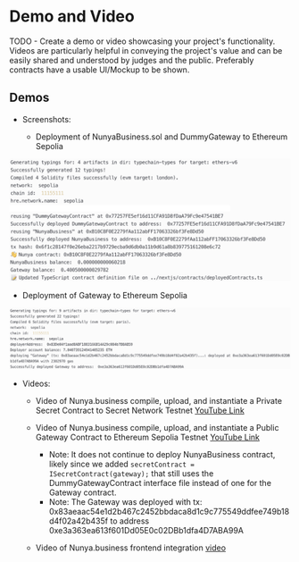 # Demo and Video

TODO - Create a demo or video showcasing your project's functionality. Videos are particularly helpful in conveying the project's value and can be easily shared and understood by judges and the public. Preferably contracts have a usable UI/Mockup to be shown.

## Demos

* Screenshots:

  * Deployment of NunyaBusiness.sol and DummyGateway to Ethereum Sepolia

![Screenshot](./assets/screenshot-deploy-nunyacontract-dummygateway-mod.png)

  * Deployment of Gateway to Ethereum Sepolia

![Screenshot](./assets/screenshot-deploy-gateway.png)

* Videos:

  * Video of Nunya.business compile, upload, and instantiate a Private Secret Contract to Secret Network Testnet
[YouTube Link](https://youtu.be/pCtQjqqD6gs)

  * Video of Nunya.business compile, upload, and instantiate a Public Gateway Contract to Ethereum Sepolia Testnet
[YouTube Link](https://youtu.be/WeBABOnPvgQ)
    * Note: It does not continue to deploy NunyaBusiness contract, likely since we added `secretContract = ISecretContract(gateway);` that still uses the DummyGatewayContract interface file instead of one for the Gateway contract.
    * Note: The Gateway was deployed with tx: 0x83aeaac54e1d2b467c2452bbdaca8d1c9c775549ddfee749b18d4f02a42b435f to address 0xe3a363ea613f601Dd05E0c02DBb1dfa4D7ABA99A

  * Video of Nunya.business frontend integration [video](./assets/demo.mp4)
